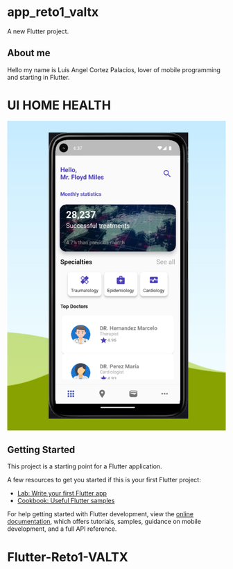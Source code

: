 # app_reto1_valtx

A new Flutter project.

## About me

Hello my name is Luis Angel Cortez Palacios, lover of mobile programming and starting in Flutter.

# UI HOME HEALTH

![Image text](https://github.com/lucho120/Flutter-Reto1-VALTX/blob/main/assets/screens/ui_home.png)
## Getting Started

This project is a starting point for a Flutter application.

A few resources to get you started if this is your first Flutter project:

- [Lab: Write your first Flutter app](https://docs.flutter.dev/get-started/codelab)
- [Cookbook: Useful Flutter samples](https://docs.flutter.dev/cookbook)

For help getting started with Flutter development, view the
[online documentation](https://docs.flutter.dev/), which offers tutorials,
samples, guidance on mobile development, and a full API reference.
# Flutter-Reto1-VALTX
